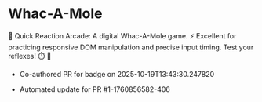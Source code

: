 # Whac-A-Mole
🔨 Quick Reaction Arcade: A digital Whac-A-Mole game. ⚡ Excellent for practicing responsive DOM manipulation and precise input timing. Test your reflexes! ⏱️ 🎯


- Co-authored PR for badge on 2025-10-19T13:43:30.247820

- Automated update for PR #1-1760856582-406